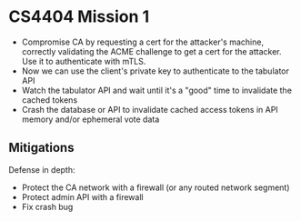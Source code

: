 # CS4404 Mission 1

- Compromise CA by requesting a cert for the attacker's machine, correctly validating the ACME challenge to get a cert for the attacker. Use it to authenticate with mTLS.
- Now we can use the client's private key to authenticate to the tabulator API
- Watch the tabulator API and wait until it's a "good" time to invalidate the cached tokens
- Crash the database or API to invalidate cached access tokens in API memory and/or ephemeral vote data

## Mitigations

Defense in depth:

- Protect the CA network with a firewall (or any routed network segment)
- Protect admin API with a firewall
- Fix crash bug
